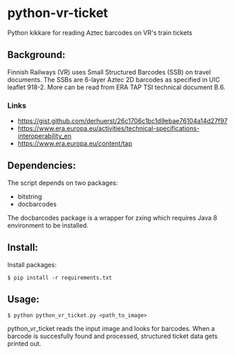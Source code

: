 # python-vr-ticket

Python kikkare for reading Aztec barcodes on VR's train tickets

## Background:

Finnish Railways (VR) uses Small Structured Barcodes (SSB) on travel documents. The SSBs are 6-layer Aztec 2D barcodes as specified in UIC leaflet 918-2. More can be read from ERA TAP TSI technical document B.6.


### Links
* https://gist.github.com/derhuerst/26c1706c1bc1d9ebae76104a14d27f97
* https://www.era.europa.eu/activities/technical-specifications-interoperability_en
* https://www.era.europa.eu/content/tap

## Dependencies:

The script depends on two packages:
* bitstring
* docbarcodes

The docbarcodes package is a wrapper for zxing which requires Java 8 environment to be installed.

## Install:

Install packages:

```
$ pip install -r requirements.txt
```

## Usage:

```
$ python python_vr_ticket.py <path_to_image>
```

python_vr_ticket reads the input image and looks for barcodes. When a barcode is succesfully found and processed, structured ticket data gets printed out.
